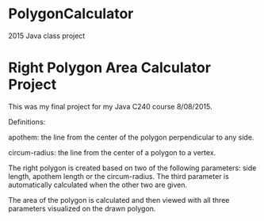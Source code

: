 # PolygonCalculator
2015 Java class project
# Right Polygon Area Calculator Project
This was my final project for my Java C240 course 8/08/2015.

Definitions:

apothem: the line from the center of the polygon perpendicular to any side.

circum-radius: the line from the center of a polygon to a vertex.


The right polygon is created based on two of the following parameters:
   side length, apothem length or the circum-radius. The third parameter is automatically calculated when the other two are given.
   
   The area of the polygon is calculated and then viewed with all three parameters visualized on the drawn polygon.
    
